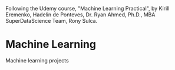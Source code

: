 Following the Udemy course, "Machine Learning Practical", by Kirill Eremenko, Hadelin de Ponteves, Dr. Ryan Ahmed, Ph.D., MBA SuperDataScience Team, Rony Sulca.

# Machine Learning
Machine learning projects
